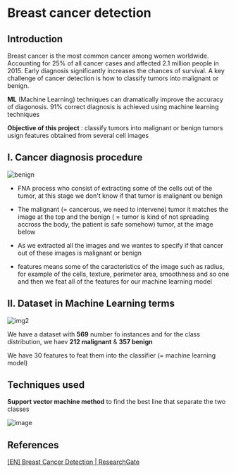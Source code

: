 # Breast cancer detection

## Introduction

Breast cancer is the most common cancer among women worldwide. Accounting for 25% of all cancer cases and affected 2.1 million people in 2015. Early diagnosis significantly increases the chances of survival. A key challenge of cancer detection is how to classify tumors into malignant or benign. 

**ML** (Machine Learning) techniques can dramatically improve the accuracy of diagonosis. 91% correct diagnosis is achieved using machine learning techniques 

**Objective of this project** : classify tumors into malignant or benign tumors usign features obtained from several cell images

## I. Cancer diagnosis procedure 


![benign](https://github.com/I2S9/Breast-cancer/assets/111307883/a8384b13-bbe0-4254-a7b0-334d18b8157d)

* FNA process who consist of extracting some of the cells out of the tumor, at this stage we don't know if that tumor is malignant ou benign

* The malignant (= cancerous, we need to intervene) tumor it matches the image at the top and the benign ( = tumor is kind of not spreading accross the body, the patient is safe somehow) tumor, at the image below

* As we extracted all the images and we wantes to specify if that cancer out of these images is malignant or benign

* features means some of the caracteristics of the image such as radius, for example of the cells, texture, perimeter area, smoothness and so one and then we feat all of the features for our machine learning model


## II. Dataset in Machine Learning terms 


![img2](https://github.com/I2S9/Breast-cancer/assets/111307883/f22cd9f1-fc29-4fe5-8f69-bacc01c7be8d)

We have a dataset with **569** number fo instances and for the class distribution, we haev **212 malignant** & **357 benign**

We have 30 features to feat them into the classifier (= machine learning model) 

## Techniques used 

**Support vector machine method** to find the best line that separate the two classes 

![image](https://github.com/I2S9/Breast-cancer/assets/111307883/49a340f2-8476-4313-b6ef-346772ca5597)

## References 

[[EN] Breast Cancer Detection | ResearchGate](https://www.researchgate.net/publication/271907638_Breast_Cancer_Detection_with_Reduced_Feature_Set)

